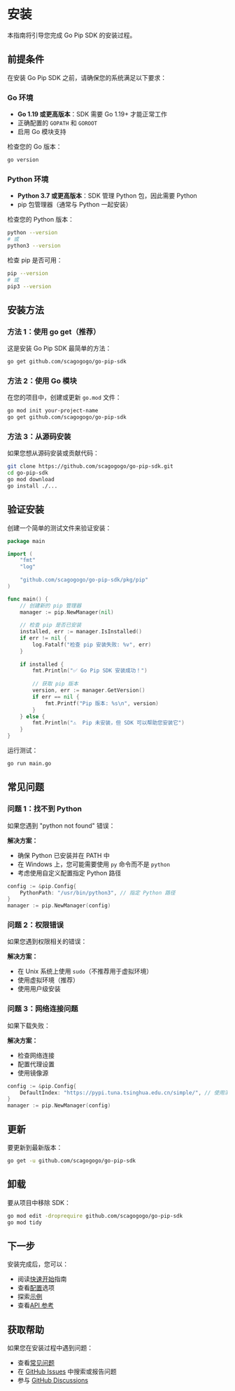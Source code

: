 # 安装

本指南将引导您完成 Go Pip SDK 的安装过程。

## 前提条件

在安装 Go Pip SDK 之前，请确保您的系统满足以下要求：

### Go 环境

- **Go 1.19 或更高版本**：SDK 需要 Go 1.19+ 才能正常工作
- 正确配置的 `GOPATH` 和 `GOROOT`
- 启用 Go 模块支持

检查您的 Go 版本：

```bash
go version
```

### Python 环境

- **Python 3.7 或更高版本**：SDK 管理 Python 包，因此需要 Python
- pip 包管理器（通常与 Python 一起安装）

检查您的 Python 版本：

```bash
python --version
# 或
python3 --version
```

检查 pip 是否可用：

```bash
pip --version
# 或
pip3 --version
```

## 安装方法

### 方法 1：使用 go get（推荐）

这是安装 Go Pip SDK 最简单的方法：

```bash
go get github.com/scagogogo/go-pip-sdk
```

### 方法 2：使用 Go 模块

在您的项目中，创建或更新 `go.mod` 文件：

```bash
go mod init your-project-name
go get github.com/scagogogo/go-pip-sdk
```

### 方法 3：从源码安装

如果您想从源码安装或贡献代码：

```bash
git clone https://github.com/scagogogo/go-pip-sdk.git
cd go-pip-sdk
go mod download
go install ./...
```

## 验证安装

创建一个简单的测试文件来验证安装：

```go
package main

import (
    "fmt"
    "log"
    
    "github.com/scagogogo/go-pip-sdk/pkg/pip"
)

func main() {
    // 创建新的 pip 管理器
    manager := pip.NewManager(nil)
    
    // 检查 pip 是否已安装
    installed, err := manager.IsInstalled()
    if err != nil {
        log.Fatalf("检查 pip 安装失败: %v", err)
    }
    
    if installed {
        fmt.Println("✅ Go Pip SDK 安装成功！")
        
        // 获取 pip 版本
        version, err := manager.GetVersion()
        if err == nil {
            fmt.Printf("Pip 版本: %s\n", version)
        }
    } else {
        fmt.Println("⚠️  Pip 未安装，但 SDK 可以帮助您安装它")
    }
}
```

运行测试：

```bash
go run main.go
```

## 常见问题

### 问题 1：找不到 Python

如果您遇到 "python not found" 错误：

**解决方案：**
- 确保 Python 已安装并在 PATH 中
- 在 Windows 上，您可能需要使用 `py` 命令而不是 `python`
- 考虑使用自定义配置指定 Python 路径

```go
config := &pip.Config{
    PythonPath: "/usr/bin/python3", // 指定 Python 路径
}
manager := pip.NewManager(config)
```

### 问题 2：权限错误

如果您遇到权限相关的错误：

**解决方案：**
- 在 Unix 系统上使用 `sudo`（不推荐用于虚拟环境）
- 使用虚拟环境（推荐）
- 使用用户级安装

### 问题 3：网络连接问题

如果下载失败：

**解决方案：**
- 检查网络连接
- 配置代理设置
- 使用镜像源

```go
config := &pip.Config{
    DefaultIndex: "https://pypi.tuna.tsinghua.edu.cn/simple/", // 使用清华镜像
}
manager := pip.NewManager(config)
```

## 更新

要更新到最新版本：

```bash
go get -u github.com/scagogogo/go-pip-sdk
```

## 卸载

要从项目中移除 SDK：

```bash
go mod edit -droprequire github.com/scagogogo/go-pip-sdk
go mod tidy
```

## 下一步

安装完成后，您可以：

- 阅读[快速开始](./getting-started.md)指南
- 查看[配置](./configuration.md)选项
- 探索[示例](/zh/examples/)
- 查看[API 参考](/zh/api/)

## 获取帮助

如果您在安装过程中遇到问题：

- 查看[常见问题](./error-handling.md)
- 在 [GitHub Issues](https://github.com/scagogogo/go-pip-sdk/issues) 中搜索或报告问题
- 参与 [GitHub Discussions](https://github.com/scagogogo/go-pip-sdk/discussions)
